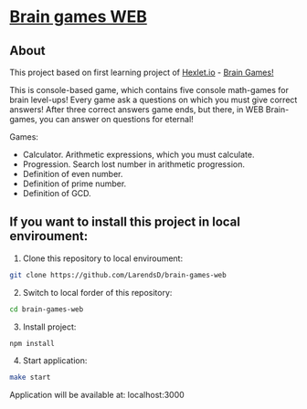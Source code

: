 # <a href='https://brain-games-web.onrender.com/'> Brain games WEB </a> 
## About
<p> This project based on first learning project of
      <a href='https://hexlet.io/'> Hexlet.io</a> -
      <a href='https://asciinema.org/a/l40Lrk3midkLmNEOmgZErGnY7'> Brain Games!</a>
</p>
<p>
  This is console-based game, which contains five console math-games for brain level-ups!
  Every game ask a questions on which you must give correct answers!
  After three correct answers game ends, but there, in WEB Brain-games, you can answer on questions for eternal!
</p>
<p> Games: </p>
<ul>
  <li> Calculator. Arithmetic expressions, which you must calculate.</li>
  <li> Progression. Search lost number in arithmetic progression.</li>
  <li> Definition of even number.</li>
  <li> Definition of prime number.</li>
  <li> Definition of GCD.</li>
</ul>

## If you want to install this project in local enviroument:
1. Clone this repository to local enviroument:
```bash
git clone https://github.com/LarendsD/brain-games-web
```
2. Switch to local forder of this repository:
```bash
cd brain-games-web
```
3. Install project:
```bash
npm install
```
4. Start application:
```bash
make start
```
Application will be available at: localhost:3000
